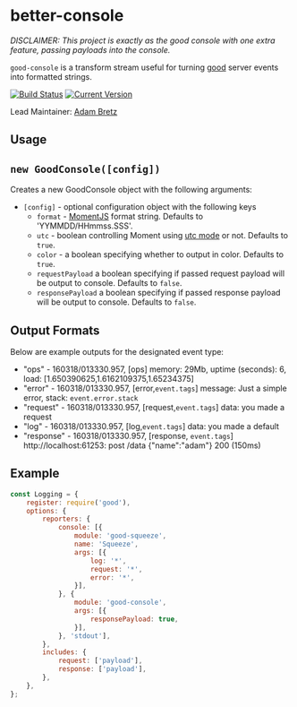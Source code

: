 # better-console

_DISCLAIMER: This project is exactly as the good console with one extra feature, passing payloads into the console._

`good-console` is a transform stream useful for turning [good](https://github.com/hapijs/good) server events into formatted strings.

[![Build Status](https://travis-ci.org/hapijs/good-console.svg?branch=master)](http://travis-ci.org/hapijs/good-console)
[![Current Version](https://img.shields.io/npm/v/good-console.svg)](https://www.npmjs.com/package/good-console)

Lead Maintainer: [Adam Bretz](https://github.com/arb)

## Usage

## `new GoodConsole([config])`
Creates a new GoodConsole object with the following arguments:

- `[config]` - optional configuration object with the following keys
	- `format` - [MomentJS](http://momentjs.com/docs/#/displaying/format/) format string. Defaults to 'YYMMDD/HHmmss.SSS'.
	- `utc` - boolean controlling Moment using [utc mode](http://momentjs.com/docs/#/parsing/utc/) or not. Defaults to `true`.
	- `color` - a boolean specifying whether to output in color. Defaults to `true`.
	- `requestPayload` a boolean specifying if passed request payload will be output to console. Defaults to `false`.
	- `responsePayload` a boolean specifying if passed response payload will be output to console. Defaults to `false`.

## Output Formats

Below are example outputs for the designated event type:

- "ops" - 160318/013330.957, [ops] memory: 29Mb, uptime (seconds): 6, load: [1.650390625,1.6162109375,1.65234375]
- "error" - 160318/013330.957, [error,`event.tags`] message: Just a simple error, stack: `event.error.stack`
- "request" - 160318/013330.957, [request,`event.tags`] data: you made a request
- "log" - 160318/013330.957, [log,`event.tags`] data: you made a default
- "response" - 160318/013330.957, [response, `event.tags`] http://localhost:61253: post /data {"name":"adam"} 200 (150ms)


## Example
```js
const Logging = {
    register: require('good'),
    options: {
        reporters: {
            console: [{
                module: 'good-squeeze',
                name: 'Squeeze',
                args: [{
                    log: '*',
                    request: '*',
                    error: '*',
                }],
            }, {
                module: 'good-console',
                args: [{
                    responsePayload: true,
                }],
            }, 'stdout'],
        },
        includes: {
            request: ['payload'],
            response: ['payload'],
        },
    },
};
```
